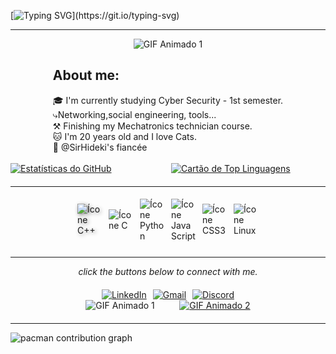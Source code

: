 [![Typing SVG](https://readme-typing-svg.demolab.com?font=Fira+Code&weight=900&duration=5001&pause=1000&color=C71ACF&width=435&lines=Hello+I'm+Gabriela+Bautista;Welcome+to+my+profile!)](https://git.io/typing-svg)
<hr>
<div align="center">
  <img src="https://media1.giphy.com/media/LMcB8XospGZO8UQq87/giphy.gif?cid=6c09b952ytfxc0uwz6o0ypdup7h1e7v8dakljcstqnolmz0k&ep=v1_internal_gif_by_id&rid=giphy.gif&ct=g" alt="GIF Animado 1">
</div>
<div style="text-align: justify; display: flex; justify-content: center;">
  <div>
    <h2>About me:</h2>
    🎓 I'm currently studying Cyber Security - 1st semester.<br>
    ⤷Networking,social engineering, tools... <br>
    ⚒️ Finishing my Mechatronics technician course.<br>
    🐱 I'm 20 years old and I love Cats. <br>
    💍 @SirHideki's fiancée
  </div>
</div>
<br>

<div style="display:grid;grid-template-columns:repeat(auto-fit,minmax(150px,1fr));gap:10px;margin-bottom:20px">
  <a href="https://github.com/anuraghazra/github-readme-stats">
    <img src="https://github-readme-stats.vercel.app/api?username=Gabautista&show_icons=true&theme=midnight-purple" alt="Estatísticas do GitHub" style="max-width:100%;height:auto">
  </a>
  <a href="https://github.com/anuraghazra/github-readme-stats">
    <img src="https://github-readme-stats.vercel.app/api/top-langs/?username=Gabautista&theme=midnight-purple" alt="Cartão de Top Linguagens" style="max-width:100%;height:auto">
  </a>
</div>
<hr>
<div style="display:flex;flex-wrap:wrap;align-items:center;justify-content:center;margin-bottom:20px">
  <img src="https://icongr.am/devicon/cplusplus-original.svg?size=128&color=currentColor" alt="Ícone C++" width="40" style="filter:drop-shadow(2px 2px 3px #888);margin:5px">
  <img src="https://icongr.am/devicon/c-original.svg?size=128&color=currentColor" alt="Ícone C" width="40" style="margin:5px">
  <img src="https://icongr.am/devicon/python-original.svg?size=128&color=currentColor" alt="Ícone Python" width="40" style="margin:5px">
  <img src="https://icongr.am/devicon/javascript-original.svg?size=128&color=currentColor" alt="Ícone JavaScript" width="40" style="margin:5px">
  <img src="https://icongr.am/devicon/css3-original-wordmark.svg?size=128&color=currentColor" alt="Ícone CSS3" width="40" style="margin:5px">
  <img src="https://icongr.am/devicon/linux-original.svg?size=128&color=currentColor" alt="Ícone Linux" width="40" style="margin:5px">
</div>
<hr>
<p style="text-align:center;font-style:italic;margin-bottom:10px">click the buttons below to connect with me.</p>

  <div style="display:flex;justify-content:center;align-items:center;margin-top:20px">
    <a href="https://www.linkedin.com/in/gabrielavieirabautista" target="_blank" style="margin-right:10px">
      <img src="https://img.shields.io/badge/-LinkedIn-%230077B5?style=for-the-badge&logo=linkedin&logoColor=white" alt="LinkedIn">
    </a>
    <a href="mailto:gabriela.vie.bautista@gmail.com" style="margin-right:10px">
      <img src="https://img.shields.io/badge/-Gmail-%23D14836?style=for-the-badge&logo=gmail&logoColor=white" alt="Gmail">
    </a>
    <a href="https://discord.com/users/1327802393899040798" target="_blank">
    <img src="https://img.shields.io/badge/Discord-%235865F2?style=for-the-badge&logo=discord&logoColor=white" alt="Discord">
</a>
  </div>
</div>

<div style="display:flex;align-items:flex-start;justify-content:center;margin-bottom:20px">
  <img src="https://media1.giphy.com/media/IIAUz2wie4gV1a1LdN/giphy.gif?cid=6c09b952gvqqc9aiop24h7xstsdm1u475q93y1aqpnxaeri8&ep=v1_internal_gif_by_id&rid=giphy.gif&ct=g" alt="GIF Animado 1" width="130" style="margin-right:20px">
  <a href="https://media0.giphy.com/media/3ohs7JG6cq7EWesFcQ/giphy.gif?cid=6c09b9528gdd4h2uv22tw6zpmkvyffj6a10s3dgwbr29nza9&ep=v1_internal_gif_by_id&rid=giphy.gif&ct=g">
    <img src="https://media0.giphy.com/media/3ohs7JG6cq7EWesFcQ/giphy.gif?cid=6c09b9528gdd4h2uv22tw6zpmkvyffj6a10s3dgwbr29nza9&ep=v1_internal_gif_by_id&rid=giphy.gif&ct=g" alt="GIF Animado 2" width="150">
  </a>
</div>
<hr>
<picture>
  <source media="(prefers-color-scheme: dark)" srcset="https://raw.githubusercontent.com/Gabautista/gabautista/output/pacman-contribution-graph-dark.svg">
  <source media="(prefers-color-scheme: light)" srcset="https://raw.githubusercontent.com/Gabautista/gabautista/output/pacman-contribution-graph.svg">
  <img alt="pacman contribution graph" src="https://raw.githubusercontent.com/Gabautista/gabautista/output/pacman-contribution-graph.svg">
